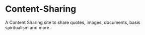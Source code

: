 # Content-Sharing
A Content Sharing site to share quotes, images, documents, basis spiritualism and more.
